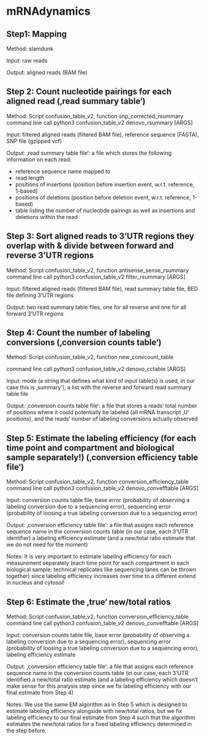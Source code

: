 # mRNAdynamics

## Step1: Mapping
Method: 	slamdunk 

Input: 		raw reads

Output:  	aligned reads (BAM file)

## Step 2: Count nucleotide pairings for each aligned read (‚read summary table‘)

Method: 	Script confusion_table_v2, function snp_corrected_rsummary command line call python3 confusion_table_v2 denovo_rsummary [ARGS]

Input: 		filtered aligned reads (filtered BAM file), reference sequence (FASTA), SNP file (gzipped vcf)

Output: ‚read summary table file‘: a file which stores the following information on each read:
* reference sequence name mapped to
* read length
* positions of insertions (position before insertion event, w.r.t. reference, 1-based) 
* positions of deletions (position before deletion event, w.r.t. reference, 1-based)
* table listing the number of nucleotide pairings as well as insertions and deletions within the read

## Step 3: Sort aligned reads to 3’UTR regions they overlap with & divide between forward and reverse 3’UTR regions

Method:	Script confusion_table_v2, function antisense_sense_rsummary command line call python3 confusion_table_v2 filter_rsummary [ARGS]

Input:		filtered aligned reads (filtered BAM file), read summary table file, BED file defining 3’UTR regions

Output:		two read summary table files, one for all reverse and one for all forward 3’UTR regions 

## Step 4: Count the number of labeling conversions (‚conversion counts table‘)

Method:	Script confusion_table_v2, function new_convcount_table

command line call python3 confusion_table_v2 denovo_cctable [ARGS]

Input:		mode (a string that defines what kind of input table(s) is used, in our case this is ‚summary‘), a list with the reverse and forward read summary table file

Output:		‚conversion counts table file‘: a file that stores a reads‘ total number of positions where it could potentially be labeled (all mRNA transcript ‚U‘ positions), and the reads‘ number of labeling conversions actually observed


## Step 5: Estimate the labeling efficiency (for each time point and compartment and biological sample separately!) (‚conversion efficiency table file‘)

Method: 	Script confusion_table_v2, function conversion_efficiency_table command line call python3 confusion_table_v2 denovo_convefftable [ARGS]

Input:		conversion counts table file, base error (probability of observing a labeling conversion due to a sequencing error), sequencing error (probability of loosing a true labeling conversion due to a sequencing error)

Output:		‚conversion efficiency table file‘: a file that assigns each reference sequence name in the conversion counts table (in our case, each 3’UTR identifier) a labeling efficiency estimate (and a new/total ratio estimate that we do not need for the moment)

Notes: 
It is very important to estimate labeling efficiency for each measurement separately (each time point for each compartment in each biological sample; technical replicates like sequencing lanes can be thrown together) since labeling efficiency increases over time to a different extend in nucleus and cytosol!

## Step 6: Estimate the ‚true‘ new/total ratios

Method: 	Script confusion_table_v2, function conversion_efficiency_table command line call python3 confusion_table_v2 denovo_convefftable [ARGS]

Input:		conversion counts table file, base error (probability of observing a labeling conversion due to a sequencing error), sequencing error (probability of loosing a true labeling conversion due to a sequencing error), labeling efficiency estimate

Output:		‚conversion efficiency table file‘: a file that assigns each reference sequence name in the conversion counts table (in our case, each 3’UTR identifier) a new/total ratio estimate (and a labeling efficiency which doesn’t make sense for this analysis step since we fix labeling efficiency with our final estimate from Step 4)

Notes: We use the same EM algorithm as in Step 5 which is designed to estimate labeling efficiency alongside with new/total ratios, but we fix labeling efficiency to our final estimate from Step 4 such that the algorithm estimates the new/total ratios for a fixed labeling efficiency determined in the step before.
